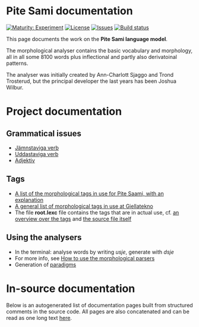 # Pite Sami documentation

[![Maturity: Experiment](https://img.shields.io/badge/Maturity-Experiment-black.svg)](https://giellalt.github.io/MaturityClassification.html)
[![License](https://img.shields.io/github/license/giellalt/lang-sje)](https://raw.githubusercontent.com/giellalt/lang-sje/develop/LICENSE)
[![Issues](https://img.shields.io/github/issues/giellalt/lang-sje)](https://github.com/giellalt/lang-sje/issues)
[![Build status](https://github.com/giellalt/lang-sje/workflows/Speller%20CI+CD/badge.svg)](https://github.com/giellalt/lang-sje/actions)

This page documents the work on the **Pite Sami language model**. 

The morphological analyser contains the basic vocabulary and morphology, all in all some 8100 words
plus inflectional and partly also derivatoinal patterns.

The analyser was initially created by Ann-Charlott Sjaggo and Trond Trosterud,
but the principal developer the last years has been Joshua Wilbur.

# Project documentation

##  Grammatical issues

* [Jämnstaviga verb](Verbbojning_Pitesamiska_jamnst.html)
* [Uddastaviga verb](Verbbojning_Pitesamiska_uddast.html)
* [Adjektiv](Adjektivbojning.html)

## Tags

* [A list of the morphological tags in use for Pite Saami, with an explanation](docu-sje-grammartags.html)
* [A general list of morphological tags in use at Giellatekno](/lang/common/MorphologicalTags.html)
* The file **root.lexc** file contains the tags that are in actual use, cf. [an overview over the tags](root-morphology.html) and [the source file itself](https://github.com/giellalt/lang-sje/blob/develop/src/fst/root.lexc)


## Using the analysers

* In the terminal: analyse words by writing *usje*, generate with *dsje*
* For more info, see [How to use the morphological parsers](/tools/docu-sme-manual.html)
* Generation of [paradigms](http://giellatekno.uit.no/cgi/p-sje.nob.html)

# In-source documentation

Below is an autogenerated list of documentation pages built from structured comments in the source code. All pages are also concatenated and can be read as one long text [here](sje.md).
